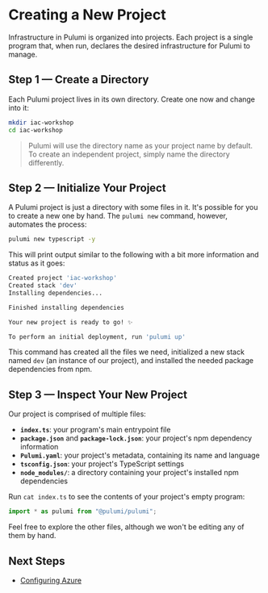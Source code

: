 # Creating a New Project

Infrastructure in Pulumi is organized into projects. Each project is a single program that, when run, declares the desired infrastructure for Pulumi to manage.

## Step 1 &mdash; Create a Directory

Each Pulumi project lives in its own directory. Create one now and change into it:

```bash
mkdir iac-workshop
cd iac-workshop
```

> Pulumi will use the directory name as your project name by default. To create an independent project, simply name the directory differently.

## Step 2 &mdash; Initialize Your Project

A Pulumi project is just a directory with some files in it. It's possible for you to create a new one by hand. The `pulumi new` command, however, automates the process:

```bash
pulumi new typescript -y
```

This will print output similar to the following with a bit more information and status as it goes:

```bash
Created project 'iac-workshop'
Created stack 'dev'
Installing dependencies...

Finished installing dependencies

Your new project is ready to go! ✨

To perform an initial deployment, run 'pulumi up'
```

This command has created all the files we need, initialized a new stack named `dev` (an instance of our project), and installed the needed package dependencies from npm.

## Step 3 &mdash; Inspect Your New Project

Our project is comprised of multiple files:

* **`index.ts`**: your program's main entrypoint file
* **`package.json`** and **`package-lock.json`**: your project's npm dependency information
* **`Pulumi.yaml`**: your project's metadata, containing its name and language
* **`tsconfig.json`**: your project's TypeScript settings
* **`node_modules/`**: a directory containing your project's installed npm dependencies

Run `cat index.ts` to see the contents of your project's empty program:

```typescript
import * as pulumi from "@pulumi/pulumi";
```

Feel free to explore the other files, although we won't be editing any of them by hand.

## Next Steps

* [Configuring Azure](./02-configuring-azure.md)
